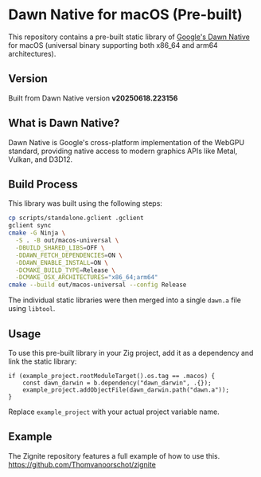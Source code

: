 # Dawn Native for macOS (Pre-built)

This repository contains a pre-built static library of [Google's Dawn Native](https://dawn.googlesource.com/dawn) for macOS (universal binary supporting both x86_64 and arm64 architectures).

## Version

Built from Dawn Native version **v20250618.223156**

## What is Dawn Native?

Dawn Native is Google's cross-platform implementation of the WebGPU standard, providing native access to modern graphics APIs like Metal, Vulkan, and D3D12.

## Build Process

This library was built using the following steps:

```bash
cp scripts/standalone.gclient .gclient
gclient sync
cmake -G Ninja \
  -S . -B out/macos-universal \
  -DBUILD_SHARED_LIBS=OFF \
  -DDAWN_FETCH_DEPENDENCIES=ON \
  -DDAWN_ENABLE_INSTALL=ON \
  -DCMAKE_BUILD_TYPE=Release \
  -DCMAKE_OSX_ARCHITECTURES="x86_64;arm64"
cmake --build out/macos-universal --config Release
```

The individual static libraries were then merged into a single `dawn.a` file using `libtool`.

## Usage

To use this pre-built library in your Zig project, add it as a dependency and link the static library:

```zig
if (example_project.rootModuleTarget().os.tag == .macos) {
    const dawn_darwin = b.dependency("dawn_darwin", .{});
    example_project.addObjectFile(dawn_darwin.path("dawn.a"));
}
```

Replace `example_project` with your actual project variable name.

## Example

The Zignite repository features a full example of how to use this.
https://github.com/Thomvanoorschot/zignite